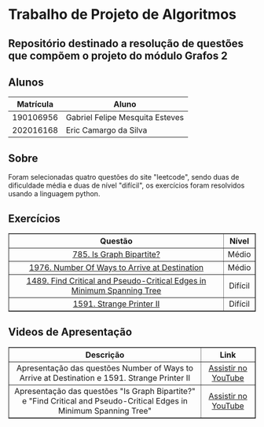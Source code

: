 
# Trabalho de Projeto de Algoritmos

## Repositório destinado a resolução de questões que compõem o projeto do módulo Grafos 2

## Alunos
|Matrícula | Aluno |
| -- | -- |
| 190106956  |  Gabriel Felipe Mesquita Esteves |
| 202016168  |  Eric Camargo da Silva |

## Sobre 
Foram selecionadas quatro questões do site "leetcode", sendo duas de dificuldade média
e duas de nível "difícil", os exercícios foram resolvidos usando a linguagem python.

## Exercícios

<table border="1" style="width: 100%; text-align: center;">
    <thead>
        <tr>
            <th>Questão</th>
            <th>Nível</th>
        </tr>
    </thead>
    <tbody>
        <tr>
            <td><a href="https://leetcode.com/problems/is-graph-bipartite/description/" target="_blank">785. Is Graph Bipartite?</a></td>
            <td>Médio</td>
        </tr>
        <tr>
            <td><a href="https://leetcode.com/problems/number-of-ways-to-arrive-at-destination/description/?envType=problem-list-v2&envId=graph" target="_blank">1976. Number Of Ways to Arrive at Destination</a></td>
            <td>Médio</td>
        </tr>
        <tr>
            <td><a href="https://leetcode.com/problems/find-critical-and-pseudo-critical-edges-in-minimum-spanning-tree/description/" target="_blank">1489. Find Critical and Pseudo-Critical Edges in Minimum Spanning Tree</a></td>
            <td>Difícil</td>
        </tr>
        <tr>
            <td><a href="https://leetcode.com/problems/strange-printer-ii/description/?envType=problem-list-v2&envId=graph" target="_blank">1591. Strange Printer II</a></td>
            <td>Difícil</td>
        </tr>
    </tbody>
</table>


## Videos de Apresentação

<table border="1" style="width: 100%; text-align: center;">
    <thead>
        <tr>
            <th>Descrição</th>
            <th>Link</th>
        </tr>
    </thead>
    <tbody>
        <tr>
            <td>Apresentação das questões Number of Ways to Arrive at Destination e 1591. Strange Printer II</td>
            <td><a href="https://www.youtube.com/watch?v=OzwcDEeoDWk" target="_blank">Assistir no YouTube</a></td>
        </tr>
        <tr>
            <td>Apresentação das questões "Is Graph Bipartite?" e "Find Critical and Pseudo-Critical Edges in Minimum Spanning Tree" </td>
            <td><a href="https://youtu.be/RnFS__4CIYo" target="_blank">Assistir no YouTube</a></td>
        </tr>
    </tbody>
</table>

